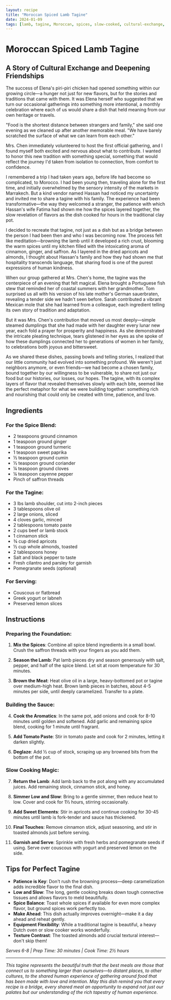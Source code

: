 ```yaml
---
layout: recipe
title: "Moroccan Spiced Lamb Tagine"
date: 2024-01-09
tags: [lamb, tagine, Moroccan, spices, slow-cooked, cultural-exchange, heritage, tradition, hospitality]
---
```


# Moroccan Spiced Lamb Tagine

## A Story of Cultural Exchange and Deepening Friendships

The success of Elena's piri-piri chicken had opened something within our growing circle—a hunger not just for new flavors, but for the stories and traditions that came with them. It was Elena herself who suggested that we turn our occasional gatherings into something more intentional, a monthly celebration where each of us would share a dish that held meaning from our own heritage or travels.

"Food is the shortest distance between strangers and family," she said one evening as we cleaned up after another memorable meal. "We have barely scratched the surface of what we can learn from each other."

Mrs. Chen immediately volunteered to host the first official gathering, and I found myself both excited and nervous about what to contribute. I wanted to honor this new tradition with something special, something that would reflect the journey I'd taken from isolation to connection, from comfort to confidence.

I remembered a trip I had taken years ago, before life had become so complicated, to Morocco. I had been young then, traveling alone for the first time, and initially overwhelmed by the sensory intensity of the markets in Marrakech. But a kind vendor named Hassan had noticed my uncertainty and invited me to share a tagine with his family. The experience had been transformative—the way they welcomed a stranger, the patience with which Hassan's wife Fatima had shown me how the spices layered together, the slow revelation of flavors as the dish cooked for hours in the traditional clay pot.

I decided to recreate that tagine, not just as a dish but as a bridge between the person I had been then and who I was becoming now. The process felt like meditation—browning the lamb until it developed a rich crust, blooming the warm spices until my kitchen filled with the intoxicating aroma of cinnamon, ginger, and saffron. As I layered in the dried apricots and almonds, I thought about Hassan's family and how they had shown me that hospitality transcends language, that sharing food is one of the purest expressions of human kindness.

When our group gathered at Mrs. Chen's home, the tagine was the centerpiece of an evening that felt magical. Elena brought a Portuguese fish stew that reminded her of coastal summers with her grandmother. Tom surprised us all with his version of his late mother's German sauerbraten, revealing a tender side we hadn't seen before. Sarah contributed a vibrant Mexican mole that she had learned from a colleague, each ingredient telling its own story of tradition and adaptation.

But it was Mrs. Chen's contribution that moved us most deeply—simple steamed dumplings that she had made with her daughter every lunar new year, each fold a prayer for prosperity and happiness. As she demonstrated the intricate pleating technique, tears glistened in her eyes as she spoke of how these dumplings connected her to generations of women in her family, to celebrations both joyous and bittersweet.

As we shared these dishes, passing bowls and telling stories, I realized that our little community had evolved into something profound. We weren't just neighbors anymore, or even friends—we had become a chosen family, bound together by our willingness to be vulnerable, to share not just our food but our histories, our losses, our hopes. The tagine, with its complex layers of flavor that revealed themselves slowly with each bite, seemed like the perfect metaphor for what we were building together: something rich and nourishing that could only be created with time, patience, and love.

## Ingredients

### For the Spice Blend:
- 2 teaspoons ground cinnamon
- 1 teaspoon ground ginger
- 1 teaspoon ground turmeric
- 1 teaspoon sweet paprika
- ½ teaspoon ground cumin
- ½ teaspoon ground coriander
- ¼ teaspoon ground cloves
- ¼ teaspoon cayenne pepper
- Pinch of saffron threads

### For the Tagine:
- 3 lbs lamb shoulder, cut into 2-inch pieces
- 3 tablespoons olive oil
- 2 large onions, sliced
- 4 cloves garlic, minced
- 2 tablespoons tomato paste
- 2 cups beef or lamb stock
- 1 cinnamon stick
- ¾ cup dried apricots
- ½ cup whole almonds, toasted
- 2 tablespoons honey
- Salt and black pepper to taste
- Fresh cilantro and parsley for garnish
- Pomegranate seeds (optional)

### For Serving:
- Couscous or flatbread
- Greek yogurt or labneh
- Preserved lemon slices

## Instructions

### Preparing the Foundation:
1. **Mix the Spices**: Combine all spice blend ingredients in a small bowl. Crush the saffron threads with your fingers as you add them.

2. **Season the Lamb**: Pat lamb pieces dry and season generously with salt, pepper, and half of the spice blend. Let sit at room temperature for 30 minutes.

3. **Brown the Meat**: Heat olive oil in a large, heavy-bottomed pot or tagine over medium-high heat. Brown lamb pieces in batches, about 4-5 minutes per side, until deeply caramelized. Transfer to a plate.

### Building the Sauce:
4. **Cook the Aromatics**: In the same pot, add onions and cook for 8-10 minutes until golden and softened. Add garlic and remaining spice blend, cooking for 1 minute until fragrant.

5. **Add Tomato Paste**: Stir in tomato paste and cook for 2 minutes, letting it darken slightly.

6. **Deglaze**: Add ½ cup of stock, scraping up any browned bits from the bottom of the pot.

### Slow Cooking Magic:
7. **Return the Lamb**: Add lamb back to the pot along with any accumulated juices. Add remaining stock, cinnamon stick, and honey.

8. **Simmer Low and Slow**: Bring to a gentle simmer, then reduce heat to low. Cover and cook for 1½ hours, stirring occasionally.

9. **Add Sweet Elements**: Stir in apricots and continue cooking for 30-45 minutes until lamb is fork-tender and sauce has thickened.

10. **Final Touches**: Remove cinnamon stick, adjust seasoning, and stir in toasted almonds just before serving.

11. **Garnish and Serve**: Sprinkle with fresh herbs and pomegranate seeds if using. Serve over couscous with yogurt and preserved lemon on the side.

## Tips for Perfect Tagine

- **Patience is Key**: Don't rush the browning process—deep caramelization adds incredible flavor to the final dish.
- **Low and Slow**: The long, gentle cooking breaks down tough connective tissues and allows flavors to meld beautifully.
- **Spice Balance**: Toast whole spices if available for even more complex flavor, but ground spices work perfectly too.
- **Make Ahead**: This dish actually improves overnight—make it a day ahead and reheat gently.
- **Equipment Flexibility**: While a traditional tagine is beautiful, a heavy Dutch oven or slow cooker works wonderfully.
- **Texture Contrast**: The toasted almonds add crucial textural interest—don't skip them!

*Serves 6-8 | Prep Time: 30 minutes | Cook Time: 2½ hours*

---

*This tagine represents the beautiful truth that the best meals are those that connect us to something larger than ourselves—to distant places, to other cultures, to the shared human experience of gathering around food that has been made with love and intention. May this dish remind you that every recipe is a bridge, every shared meal an opportunity to expand not just our palates but our understanding of the rich tapestry of human experience.*